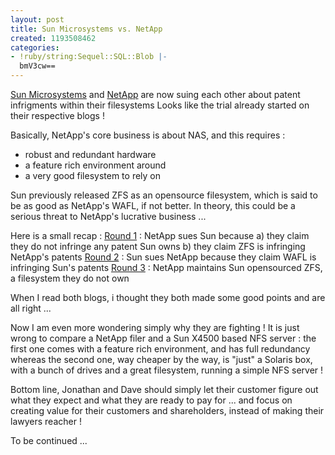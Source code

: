 ```yaml
---
layout: post
title: Sun Microsystems vs. NetApp
created: 1193508462
categories:
- !ruby/string:Sequel::SQL::Blob |-
  bmV3cw==
---
```

<a href="http://www.sun.com">Sun Microsystems</a> and <a href="http://www.netapp.com">NetApp</a> are now suing each other about patent infrigments within their filesystems<!--break-->
Looks like the trial already started on their respective blogs !

Basically, NetApp's core business is about NAS, and this requires :
- robust and redundant hardware
- a feature rich environment around
- a very good filesystem to rely on

Sun previously released ZFS as an opensource filesystem, which is said to be as good as NetApp's WAFL, if not better. In theory, this could be a serious threat to NetApp's lucrative business ...

Here is a small recap :
<a href="http://blogs.netapp.com/dave/2007/09/netapp-sues-sun.html">Round 1</a> : NetApp sues Sun because
a) they claim they do not infringe any patent Sun owns
b) they claim ZFS is infringing NetApp's patents
<a href="http://blogs.sun.com/jonathan/entry/harvesting_from_a_troll">Round 2</a> : Sun sues NetApp because they claim WAFL is infringing Sun's patents
<a href="http://blogs.netapp.com/dave/2007/10/sun-sues-netapp.html">Round 3</a> : NetApp maintains Sun opensourced ZFS, a filesystem they do not own

When I read both blogs, i thought they both made some good points and are all right ...

Now I am even more wondering simply why they are fighting !
It is just wrong to compare a NetApp filer and a Sun X4500 based NFS server :
the first one comes with a feature rich environment, and has full redundancy whereas the second one, way cheaper by the way, is "just" a Solaris box, with a bunch of drives and a great filesystem, running a simple NFS server !

Bottom line, Jonathan and Dave should simply let their customer figure out what they expect and what they are ready to pay for ... and focus on creating value for their customers and shareholders, instead of making their lawyers reacher !

To be continued ...
